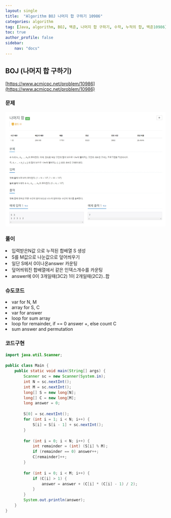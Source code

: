 ```yaml
---
layout: single
title:  "Algorithm BOJ 나머지 합 구하기 10986"
categories: algorithm
tag: [Java, algorithm, BOJ, 백준, 나머지 합 구하기, 수학, 누적의 합, 백준10986]
toc: true
author_profile: false
sidebar:
    nav: "docs"
---
```

## BOJ (나머지 합 구하기)
[https://www.acmicpc.net/problem/10986](https://www.acmicpc.net/problem/10986)

### 문제
![나머지 합 구하기](/assets/img/BOJ10986.jpg)

### 풀이
<li>입력받은N값 으로 누적된 합배열 S 생성</li>
<li>S를 M값으로 나눈값으로 덮어씌우기</li>
<li>일단 S에서 0이나온answer 카운팅</li>
<li>덮어씌워진 합배열에서 같은 인덱스개수를 카운팅</li>
<li>answer에 0이 3개일때(3C2) 1이 2개일때(2C2)..합</li>

### 슈도코드
<li>var for N, M</li>
<li>array for S, C</li>
<li>var for answer</li>
<li>loop for sum array</li>
<li>loop for remainder, if == 0 answer +, else count C</li>
<li>sum answer and permutation</li>

### 코드구현
```java
import java.util.Scanner;

public class Main {
    public static void main(String[] args) {
        Scanner sc = new Scanner(System.in);
        int N = sc.nextInt();
        int M = sc.nextInt();
        long[] S = new long[N];
        long[] C = new long[M];
        long answer = 0;

        S[0] = sc.nextInt();
        for (int i = 1; i < N; i++) {
            S[i] = S[i - 1] + sc.nextInt();
        }

        for (int i = 0; i < N; i++) {
            int remainder = (int) (S[i] % M);
            if (remainder == 0) answer++;
            C[remainder]++;
        }

        for (int i = 0; i < M; i++) {
            if (C[i] > 1) {
                answer = answer + (C[i] * (C[i] - 1) / 2);
            }
        }
        System.out.println(answer);
    }
}
```
